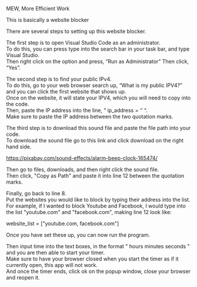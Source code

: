 MEW, More Efficient Work

This is basically a website blocker

There are several steps to setting up this website blocker.

The first step is to open Visual Studio Code as an administrator.                  
To do this, you can press type into the search bar in your task bar, and type Visual Studio.                   
Then right click on the option and press, “Run as Administrator” Then click, “Yes”.                  

The second step is to find your public IPv4.                   
To do this, go to your web browser search up, “What is my public IPV4?” and you can click the first website that shows up.                   
Once on the website, it will state your IPV4, which you will need to copy into the code.                   
Then, paste the IP address into the line, “ ip_address = ‘’ “.                   
Make sure to paste the IP address between the two quotation marks.                  

The third step is to download this sound file and paste the file path into your code.                  
To download the sound file go to this link and click download on the right hand side.                                  

https://pixabay.com/sound-effects/alarm-beep-clock-165474/                  

Then go to files, downloads, and then right click the sound file.                  
Then click, "Copy as Path" and paste it into line 12 between the quotation marks.

Finally, go back to line 8.                  
Put the websites you would like to block by typing their address into the list.
For example, if I wanted to block Youtube and Facebook, I would type into the list "youtube.com" and "facebook.com", making line 12 look like:               

website_list = ["youtube.com, facebook.com"]

Once you have set these up, you can now run the program.

Then input time into the text boxes, in the format " hours minutes seconds " and you are then able to start your timer.                  
Make sure to have your browser closed when you start the timer as if it currently open, this app will not work.                  
And once the timer ends, click ok on the popup window, close your browser and reopen it.


